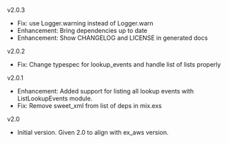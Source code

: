 v2.0.3

* Fix: use Logger.warning instead of Logger.warn
* Enhancement: Bring dependencies up to date
* Enhancement: Show CHANGELOG and LICENSE in generated docs

v2.0.2

  * Fix: Change typespec for lookup_events and handle list of lists properly

v2.0.1

  * Enhancement: Added support for listing all lookup events with ListLookupEvents module.
  * Fix: Remove sweet_xml from list of deps in mix.exs

v2.0

  * Initial version. Given 2.0 to align with ex_aws version.